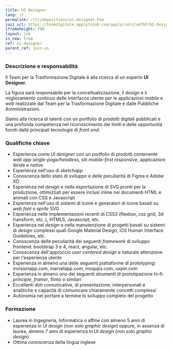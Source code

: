 ```yaml
---
title: UI Designer
lang: it
permalink: /it/jobpositions/ui-designer.htm
jazz_url: https://teamdigitale.applytojob.com/apply/solcCu6fbF/UI-Designer
iframeheight: 700
layout: job
is_new: true
ref: ui-designer
parent_ref: join-us
---
```


### Descrizione e responsabilità
Il Team per la Trasformazione Digitale è alla ricerca di un esperto **UI Designer**.

La figura sarà responsabile per la concettualizzazione, il *design* e il miglioramento continuo delle interfacce utente per le applicazioni *mobile* e *web* realizzate dal Team per la Trasformazione Digitale e dalle Pubbliche Amministrazioni.

Siamo alla ricerca di talenti con un portfolio di prodotti digitali pubblicati e una profonda competenza nel riconoscimento dei limiti e delle opportunità forniti dalle principali tecnologie di *front end*.


### Qualifiche chiave
- Esperienza come UI *designer* con un portfolio di prodotti contenente *web app single-page/headless*, siti *mobile-first responsive*, applicazioni ibride e *native*
- Esperienza nell'uso di *sketchapp*
- Conoscenza dello stato di sviluppo e delle peculiarità di Figma e Adobe XD
- Esperienza nel *design* e nella esportazione di SVG pronti per la produzione, ottimizzati per essere inclusi inline nei documenti HTML e animati con CSS e Javascript
- Esperienza nell'uso di sistemi di icone e generatori di icone basati su *web font* o *sprite* SVG
- Esperienza nelle implementazioni recenti di CSS3 (flexbox, css grid, 3d transform, etc..), HTML5, Javascript, etc.
- Esperienza nel *design* e nella manutenzione di progetti basati su sistemi di *design* complessi quali Google Material Design, iOS Human Interface Guidelines, etc.
- Conoscenza delle peculiarità dei seguenti *framework* di sviluppo frontend: bootstrap 3 e 4, react, angular, etc.
- Conoscenza dell'approccio *user centered design* e naturale attenzione per l'esperienza utente
- Esperienza in almeno una delle seguenti piattaforme di *prototyping*: invisionapp.com, marvelapp.com, moqups.com, uxpin.com
- Esperienza in almeno uno dei seguenti strumenti di prototipazione hi-fi: *principle*, *framer*, flinto o similari
- Eccellenti doti comunicative, di presentazione, interpersonali e analitiche e capacità di comunicare chiaramente concetti complessi
- Autonomia nel portare a termine lo sviluppo completo del progetto



### Formazione
- Laurea in Ingegneria, Informatica o affine con almeno 5 anni di esperienza in UI *design* (non solo *graphic design*) oppure, in assenza di laurea, almeno 7 anni di esperienza in UI *design* (non solo *graphic design*)
- Ottima conoscenza della lingua inglese

